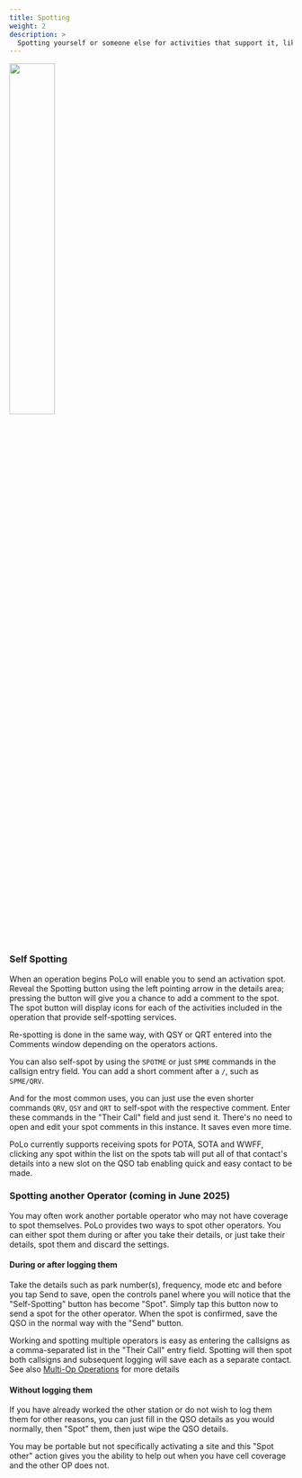 ```yaml
---
title: Spotting
weight: 2
description: >
  Spotting yourself or someone else for activities that support it, like POTA, WWFF and GMA.
---
```


<img src="self-spotting1.gif" width='40%' class='h2k-device-screen h2k-float-right' />

### Self Spotting

When an operation begins PoLo will enable you to send an activation spot. Reveal the Spotting button using the left pointing arrow in the details area; pressing the button will give you a chance to add a comment to the spot. The spot button will display icons for each of the activities included in the operation that provide self-spotting services.

Re-spotting is done in the same way, with QSY or QRT entered into the Comments window depending on the operators actions.

You can also self-spot by using the `SPOTME` or just `SPME` commands in the callsign entry field. You can add a short comment after a `/`, such as `SPME/QRV`.

And for the most common uses, you can just use the even shorter commands `QRV`, `QSY` and `QRT` to self-spot with the respective comment. Enter these commands in the "Their Call" field and just send it. There's no need to open and edit your spot comments in this instance. It saves even more time.

PoLo currently supports receiving spots for POTA, SOTA and WWFF, clicking any spot within the list on the spots tab will put all of that contact's details into a new slot on the QSO tab enabling quick and easy contact to be made.

### Spotting another Operator (coming in June 2025)

You may often work another portable operator who may not have coverage to spot themselves. PoLo provides two ways to spot other operators. You can either spot them during or after you take their details, or just take their details, spot them and discard the settings.

#### During or after logging them

Take the details such as park number(s), frequency, mode etc and before you tap Send to save, open the controls panel where you will notice that the "Self-Spotting" button has become "Spot". Simply tap this button now to send a spot for the other operator. When the spot is confirmed, save the QSO in the normal way with the "Send" button.

Working and spotting multiple operators is easy as entering the callsigns as a comma-separated list in the "Their Call" entry field. Spotting will then spot both callsigns and subsequent logging will save each as a separate contact. See also [Multi-Op Operations](../multiops) for more details

#### Without logging them

If you have already worked the other station or do not wish to log them them for other reasons, you can just fill in the QSO details as you would normally, then "Spot" them, then just wipe the QSO details.

You may be portable but not specifically activating a site and this "Spot other" action gives you the ability to help out when you have cell coverage and the other OP does not.